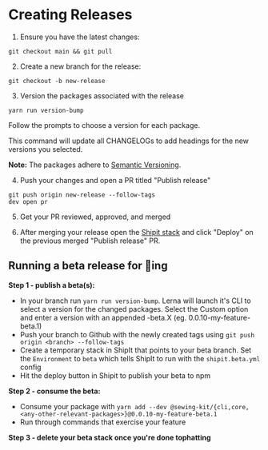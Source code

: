 # Creating Releases

1. Ensure you have the latest changes:

```
git checkout main && git pull
```

2. Create a new branch for the release:

```
git checkout -b new-release
```

3. Version the packages associated with the release

```
yarn run version-bump
```

Follow the prompts to choose a version for each package.

This command will update all CHANGELOGs to add headings for the new versions you selected.

**Note:** The packages adhere to [Semantic Versioning](https://semver.org/spec/v2.0.0.html).

4. Push your changes and open a PR titled "Publish release"

```
git push origin new-release --follow-tags
dev open pr
```

5. Get your PR reviewed, approved, and merged

6. After merging your release open the [Shipit stack](https://shipit.shopify.io/shopify/sewing-kit-next/production) and click "Deploy" on the previous merged "Publish release" PR.

## Running a beta release for 🎩ing

**Step 1 - publish a beta(s):**

- In your branch run `yarn run version-bump`. Lerna will launch it's CLI to select a version for the changed packages. Select the Custom option and enter a version with an appended -beta.X (eg. 0.0.10-my-feature-beta.1)
- Push your branch to Github with the newly created tags using `git push origin <branch> --follow-tags`
- Create a temporary stack in ShipIt that points to your beta branch. Set the `Environment` to `beta` which tells ShipIt to run with the `shipit.beta.yml` config
- Hit the deploy button in Shipit to publish your beta to npm

**Step 2 - consume the beta:**

- Consume your package with `yarn add --dev @sewing-kit/{cli,core,<any-other-relevant-packages>}@0.0.10-my-feature-beta.1`
- Run through commands that exercise your feature

**Step 3 - delete your beta stack once you're done tophatting**
